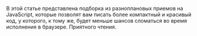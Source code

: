 В этой статье представлена подборка из разноплановых приемов на JavaScript, 
которые позволят вам писать более компактный и красивый код, у которого, 
к тому же, будет меньше шансов сломаться во время исполнения в браузере. 
Приятного чтения.